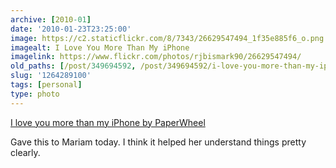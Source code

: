 ```yaml
---
archive: [2010-01]
date: '2010-01-23T23:25:00'
image: https://c2.staticflickr.com/8/7343/26629547494_1f35e885f6_o.png
imagealt: I Love You More Than My iPhone
imagelink: https://www.flickr.com/photos/rjbismark90/26629547494/
old_paths: [/post/349694592, /post/349694592/i-love-you-more-than-my-iphone-by-paperwheel]
slug: '1264289100'
tags: [personal]
type: photo
---
```


[I love you more than my iPhone by PaperWheel][1]

Gave this to Mariam today.  I think it helped her understand things pretty
clearly.

[1]: http://www.etsy.com/shop/PaperWheel
